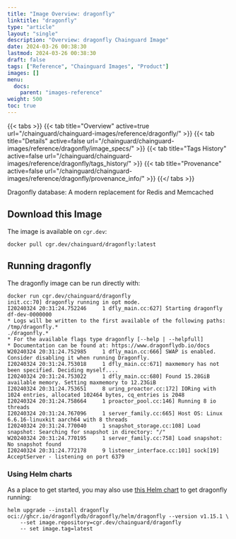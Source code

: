 ```yaml
---
title: "Image Overview: dragonfly"
linktitle: "dragonfly"
type: "article"
layout: "single"
description: "Overview: dragonfly Chainguard Image"
date: 2024-03-26 00:38:30
lastmod: 2024-03-26 00:38:30
draft: false
tags: ["Reference", "Chainguard Images", "Product"]
images: []
menu: 
  docs: 
    parent: "images-reference"
weight: 500
toc: true
---
```


{{< tabs >}}
{{< tab title="Overview" active=true url="/chainguard/chainguard-images/reference/dragonfly/" >}}
{{< tab title="Details" active=false url="/chainguard/chainguard-images/reference/dragonfly/image_specs/" >}}
{{< tab title="Tags History" active=false url="/chainguard/chainguard-images/reference/dragonfly/tags_history/" >}}
{{< tab title="Provenance" active=false url="/chainguard/chainguard-images/reference/dragonfly/provenance_info/" >}}
{{</ tabs >}}



<!--overview:start-->
Dragonfly database: A modern replacement for Redis and Memcached

<!--overview:end-->

<!--getting:start-->
## Download this Image
The image is available on `cgr.dev`:

```
docker pull cgr.dev/chainguard/dragonfly:latest
```
<!--getting:end-->

<!--body:start-->

## Running dragonfly
The dragonfly image can be run directly with:

```
docker run cgr.dev/chainguard/dragonfly
init.cc:70] dragonfly running in opt mode.
I20240324 20:31:24.752246     1 dfly_main.cc:627] Starting dragonfly df-dev-0000000
* Logs will be written to the first available of the following paths:
/tmp/dragonfly.*
./dragonfly.*
* For the available flags type dragonfly [--help | --helpfull]
* Documentation can be found at: https://www.dragonflydb.io/docs
W20240324 20:31:24.752985     1 dfly_main.cc:666] SWAP is enabled. Consider disabling it when running Dragonfly.
I20240324 20:31:24.753018     1 dfly_main.cc:671] maxmemory has not been specified. Deciding myself....
I20240324 20:31:24.753022     1 dfly_main.cc:680] Found 15.28GiB available memory. Setting maxmemory to 12.23GiB
I20240324 20:31:24.753651     8 uring_proactor.cc:172] IORing with 1024 entries, allocated 102464 bytes, cq_entries is 2048
I20240324 20:31:24.758664     1 proactor_pool.cc:146] Running 8 io threads
I20240324 20:31:24.767096     1 server_family.cc:665] Host OS: Linux 6.6.16-linuxkit aarch64 with 8 threads
I20240324 20:31:24.770040     1 snapshot_storage.cc:108] Load snapshot: Searching for snapshot in directory: "/"
W20240324 20:31:24.770195     1 server_family.cc:758] Load snapshot: No snapshot found
I20240324 20:31:24.772178     9 listener_interface.cc:101] sock[19] AcceptServer - listening on port 6379
```

### Using Helm charts

As a place to get started, you may also use [this Helm chart](https://www.dragonflydb.io/docs/getting-started/kubernetes) to get dragonfly running:

```
helm upgrade --install dragonfly oci://ghcr.io/dragonflydb/dragonfly/helm/dragonfly --version v1.15.1 \
    --set image.repository=cgr.dev/chainguard/dragonfly
    -- set image.tag=latest
```
<!--body:end-->

